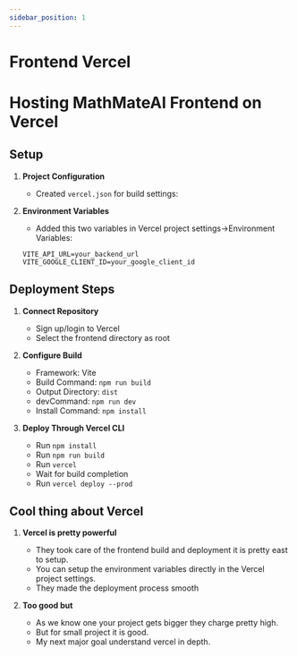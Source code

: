 ```yaml
---
sidebar_position: 1
---
```


# Frontend Vercel

# Hosting MathMateAI Frontend on Vercel

## Setup

1. **Project Configuration**
   - Created `vercel.json` for build settings:



2. **Environment Variables**
   - Added this two variables in Vercel project settings->Environment Variables:
   ```
   VITE_API_URL=your_backend_url
   VITE_GOOGLE_CLIENT_ID=your_google_client_id
   ```
   

## Deployment Steps

1. **Connect Repository**
   - Sign up/login to Vercel
   - Select the frontend directory as root

2. **Configure Build**
   - Framework: Vite
   - Build Command: `npm run build`
   - Output Directory: `dist`
   - devCommand: `npm run dev`
   - Install Command: `npm install`

3. **Deploy Through Vercel CLI**
   - Run `npm install` 
   - Run `npm run build`
   - Run `vercel`
   - Wait for build completion
   - Run `vercel deploy --prod`








## Cool thing about Vercel

1. **Vercel is pretty powerful**
   - They took care of the frontend build and deployment it is pretty east to setup.
   - You can setup the environment variables directly in the Vercel project settings.
   - They made the deployment process smooth

2. **Too good but**
   - As we know one your project gets bigger they charge pretty high.
   - But for small project it is good.
   - My next major goal understand vercel in depth.